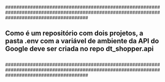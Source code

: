 ##############################################################################################################################################
##                                                                                                                                          ##
## Como é um repositório com dois projetos, a pasta .env com a variável de ambiente da API do Google deve ser criada no repo dt_shopper.api ##
##                                                                                                                                          ##
##############################################################################################################################################
